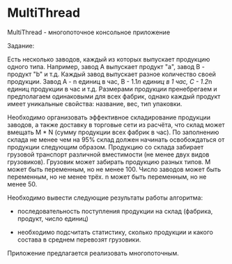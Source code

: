# MultiThread
MultiThread - многопоточное консольное приложение

Задание:

Есть несколько заводов, каждый из которых выпускает продукцию одного типа. Например, завод A выпускает продукт "a", завод B - продукт "b" и т.д.
Каждый завод выпускает разное количество своей продукции. Завод А - n единиц в час, B - 1.1*n единиц в 1 час, С - 1.2*n единиц продукции в час и т.д. 
Размерами продукции пренебрегаем и предполагаем одинаковыми для всех фабрик, однако каждый продукт имеет уникальные свойства: название, вес, тип упаковки.

Необходимо организовать эффективное складирование продукции заводов, а также доставку в торговые сети из расчёта, что склад может вмещать 
M * N (сумму продукции всех фабрик в час). 
По заполнению склада не менее чем на 95% склад должен начинать освобождаться от продукции следующим образом. Продукцию со склада забирает грузовой транспорт различной вместимости (не менее двух видов грузовиков). Грузовик может забирать продукцию разных типов.
М может быть переменным, но не менее 100. Число заводов может быть переменным, но не менее трёх. n может быть переменным, но не менее 50.

Необходимо вывести следующие результаты работы алгоритма:

- последовательность поступления продукции на склад (фабрика, продукт, число единиц)

- необходимо подсчитать статистику, сколько продукции и какого состава в среднем перевозят грузовики.

 Приложение предлагается реализовать многопоточным.
